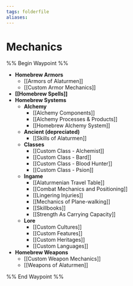 ```yaml
---
tags: folderfile
aliases:
---
```


# Mechanics
%% Begin Waypoint %%
- **Homebrew Armors**
	- [[Armors of Alaturmen]]
	- [[Custom Armor Mechanics]]
- **[[Homebrew Spells]]**
- **Homebrew Systems**
	- **Alchemy**
		- [[Alchemy Components]]
		- [[Alchemy Processes & Products]]
		- [[Homebrew Alchemy System]]
	- **Ancient (depreciated)**
		- [[Skills of Alaturmen]]
	- **Classes**
		- [[Custom Class - Alchemist]]
		- [[Custom Class - Bard]]
		- [[Custom Class - Blood Hunter]]
		- [[Custom Class - Psion]]
	- **Ingame**
		- [[Alaturmenian Travel Table]]
		- [[Combat Mechanics and Positioning]]
		- [[Lingering Injuries]]
		- [[Mechanics of Plane-walking]]
		- [[Skillbooks]]
		- [[Strength As Carrying Capacity]]
	- **Lore**
		- [[Custom Cultures]]
		- [[Custom Features]]
		- [[Custom Heritages]]
		- [[Custom Languages]]
- **Homebrew Weapons**
	- [[Custom Weapon Mechanics]]
	- [[Weapons of Alaturmen]]

%% End Waypoint %%
